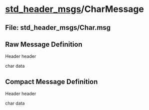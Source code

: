 # [std_header_msgs](../README.md)/CharMessage #

## File: std_header_msgs/Char.msg
## Raw Message Definition
  
Header header  
  
char data  
  
## Compact Message Definition
  
Header header  
  
char data  
